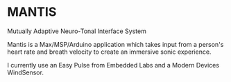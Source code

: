 # MANTIS
Mutually Adaptive Neuro-Tonal Interface System

Mantis is a Max/MSP/Arduino application which takes input from a person's heart rate and breath velocity to create an immersive sonic experience.

I currently use an Easy Pulse from Embedded Labs and a Modern Devices WindSensor.
